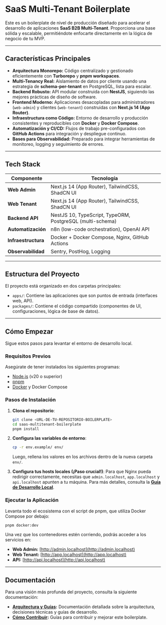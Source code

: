 # SaaS Multi-Tenant Boilerplate

Este es un boilerplate de nivel de producción diseñado para acelerar el desarrollo de aplicaciones **SaaS B2B Multi-Tenant**. Proporciona una base sólida y escalable, permitiéndote enfocarte directamente en la lógica de negocio de tu MVP.

---

## Características Principales

-   **Arquitectura Monorepo:** Código centralizado y gestionado eficientemente con **Turborepo** y **pnpm workspaces**.
-   **Multi-Tenancy Real:** Aislamiento de datos por cliente usando una estrategia de **schema-per-tenant** en PostgreSQL, lista para escalar.
-   **Backend Robusto:** API modular construida con **NestJS**, siguiendo las mejores prácticas de diseño de software.
-   **Frontend Moderno:** Aplicaciones desacopladas para administradores (`web-admin`) y clientes (`web-tenant`) construidas con **Next.js 14 (App Router)**.
-   **Infraestructura como Código:** Entorno de desarrollo y producción consistentes y reproducibles con **Docker** y **Docker Compose**.
-   **Automatización y CI/CD:** Flujos de trabajo pre-configurados con **GitHub Actions** para integración y despliegue continuo.
-   **Bases para Observabilidad:** Preparado para integrar herramientas de monitoreo, logging y seguimiento de errores.

---

## Tech Stack

| Componente      | Tecnología                                                |
| --------------- | --------------------------------------------------------- |
| **Web Admin**       | Next.js 14 (App Router), TailwindCSS, ShadCN UI           |
| **Web Tenant**      | Next.js 14 (App Router), TailwindCSS, ShadCN UI           |
| **Backend API**     | NestJS 10, TypeScript, TypeORM, PostgreSQL (multi-schema) |
| **Automatización**  | n8n (low-code orchestration), OpenAI API                  |
| **Infraestructura** | Docker + Docker Compose, Nginx, GitHub Actions            |
| **Observabilidad**  | Sentry, PostHog, Logging                                  |

---

## Estructura del Proyecto

El proyecto está organizado en dos carpetas principales:

-   `apps/`: Contiene las aplicaciones que son puntos de entrada (interfaces web, API).
-   `packages/`: Contiene el código compartido (componentes de UI, configuraciones, lógica de base de datos).

---

## Cómo Empezar

Sigue estos pasos para levantar el entorno de desarrollo local.

### Requisitos Previos

Asegúrate de tener instalados los siguientes programas:
-   [Node.js](https://nodejs.org/) (v20 o superior)
-   [pnpm](https://pnpm.io/installation)
-   [Docker](https://docs.docker.com/get-docker/) y Docker Compose

### Pasos de Instalación

1.  **Clona el repositorio**:
    ```bash
    git clone <URL-DE-TU-REPOSITORIO-BOILERPLATE>
    cd saas-multitenant-boilerplate
    pnpm install
    ```

2.  **Configura las variables de entorno**:
    ```bash
    cp -r env.example/ env/
    ```
    Luego, rellena los valores en los archivos dentro de la nueva carpeta `env/`.

3.  **Configura tus hosts locales (¡Paso crucial!)**:
    Para que Nginx pueda redirigir correctamente, necesitas que `admin.localhost`, `app.localhost` y `api.localhost` apunten a tu máquina. Para más detalles, consulta la **[Guía de Desarrollo Local](./docs/02-local-development.md)**.

### Ejecutar la Aplicación

Levanta todo el ecosistema con el script de pnpm, que utiliza Docker Compose por debajo:

```bash
pnpm docker:dev
```

Una vez que los contenedores estén corriendo, podrás acceder a los servicios en:

-   **Web Admin:** [http://admin.localhost](http://admin.localhost)
-   **Web Tenant:** [http://app.localhost](http://app.localhost)
-   **API:** [http://api.localhost](http://api.localhost)

---

## Documentación

Para una visión más profunda del proyecto, consulta la siguiente documentación:

-   **[Arquitectura y Guías](./docs/):** Documentación detallada sobre la arquitectura, decisiones técnicas y guías de desarrollo.
-   **[Cómo Contribuir](./CONTRIBUTING.md):** Guías para contribuir y mejorar este boilerplate.

